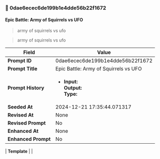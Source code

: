 

### 📜 0dae6ecec6de199b1e4dde56b22f1672

#### Epic Battle: Army of Squirrels vs UFO

> army of squirrels vs ufo

> army of squirrels vs ufo

| Field          | Value                                                                                                                                                                      |
|----------------|----------------------------------------------------------------------------------------------------------------------------------------------------------------------------|
| **Prompt ID**  | 0dae6ecec6de199b1e4dde56b22f1672                                                                                                                                                            |
| **Prompt Title**  | Epic Battle: Army of Squirrels vs UFO                                                                                                                                                            |
| **Prompt History** | <ul><li>**Input:**  <br> **Output:**  <br> **Type:** </li></ul> |
| **Seeded At** | 2024-12-21 17:35:44.071317                                                                                                                                                   |
| **Revised At** | None                                                                                                                                                   |
| **Revised Prompt** | No                                                                                                                                                                      |
| **Enhanced At** | None                                                                                                                                                  |
| **Enhanced Prompt** | No                                                                                                                                                                    |

| **Template**   |                                                                                                                                            |




